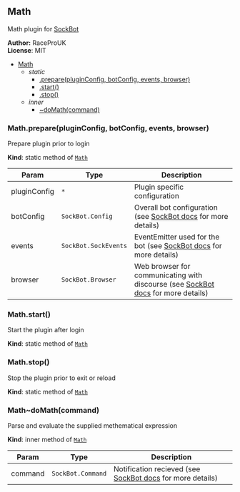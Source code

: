 <a name="module_Math"></a>
## Math
Math plugin for [SockBot](https://sockbot.rtfd.org/en/latest/)

**Author:** RaceProUK  
**License**: MIT  

* [Math](#module_Math)
    * _static_
        * [.prepare(pluginConfig, botConfig, events, browser)](#module_Math.prepare)
        * [.start()](#module_Math.start)
        * [.stop()](#module_Math.stop)
    * _inner_
        * [~doMath(command)](#module_Math..doMath)

<a name="module_Math.prepare"></a>
### Math.prepare(pluginConfig, botConfig, events, browser)
Prepare plugin prior to login

**Kind**: static method of <code>[Math](#module_Math)</code>  

| Param | Type | Description |
| --- | --- | --- |
| pluginConfig | <code>\*</code> | Plugin specific configuration |
| botConfig | <code>SockBot.Config</code> | Overall bot configuration (see [SockBot docs](https://sockbot.rtfd.org/en/latest/api/lib/config/) for more details) |
| events | <code>SockBot.SockEvents</code> | EventEmitter used for the bot (see [SockBot docs](https://sockbot.rtfd.org/en/latest/api/external/events/#module_SockEvents) for more details) |
| browser | <code>SockBot.Browser</code> | Web browser for communicating with discourse (see [SockBot docs](https://sockbot.rtfd.org/en/latest/api/lib/browser/) for more details) |

<a name="module_Math.start"></a>
### Math.start()
Start the plugin after login

**Kind**: static method of <code>[Math](#module_Math)</code>  
<a name="module_Math.stop"></a>
### Math.stop()
Stop the plugin prior to exit or reload

**Kind**: static method of <code>[Math](#module_Math)</code>  
<a name="module_Math..doMath"></a>
### Math~doMath(command)
Parse and evaluate the supplied methematical expression

**Kind**: inner method of <code>[Math](#module_Math)</code>  

| Param | Type | Description |
| --- | --- | --- |
| command | <code>SockBot.Command</code> | Notification recieved (see [SockBot docs](https://sockbot.rtfd.org/en/latest/api/lib/commands/#module_commands..command) for more details) |

